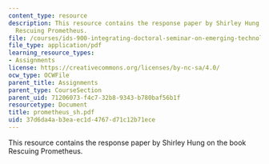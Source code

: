 ```yaml
---
content_type: resource
description: This resource contains the response paper by Shirley Hung on the book
  Rescuing Prometheus.
file: /courses/ids-900-integrating-doctoral-seminar-on-emerging-technologies-fall-2005/37d6da4ab3eaec1d4767d71c12b71ece_prometheus_sh.pdf
file_type: application/pdf
learning_resource_types:
- Assignments
license: https://creativecommons.org/licenses/by-nc-sa/4.0/
ocw_type: OCWFile
parent_title: Assignments
parent_type: CourseSection
parent_uid: 71206073-f4c7-32b8-9343-b780baf56b1f
resourcetype: Document
title: prometheus_sh.pdf
uid: 37d6da4a-b3ea-ec1d-4767-d71c12b71ece
---
```

This resource contains the response paper by Shirley Hung on the book Rescuing Prometheus.